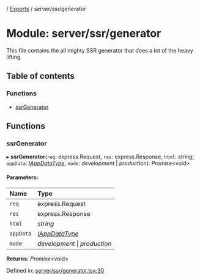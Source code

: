 [](../README.md) / [Exports](../modules.md) / server/ssr/generator

# Module: server/ssr/generator

This file contains the all mighty SSR generator
that does a lot of the heavy lifting

## Table of contents

### Functions

- [ssrGenerator](server_ssr_generator.md#ssrgenerator)

## Functions

### ssrGenerator

▸ **ssrGenerator**(`req`: express.Request, `res`: express.Response, `html`: *string*, `appData`: [*IAppDataType*](../interfaces/server.iappdatatype.md), `mode`: *development* \| *production*): *Promise*<void\>

#### Parameters:

Name | Type |
:------ | :------ |
`req` | express.Request |
`res` | express.Response |
`html` | *string* |
`appData` | [*IAppDataType*](../interfaces/server.iappdatatype.md) |
`mode` | *development* \| *production* |

**Returns:** *Promise*<void\>

Defined in: [server/ssr/generator.tsx:30](https://github.com/onzag/itemize/blob/11a98dec/server/ssr/generator.tsx#L30)
